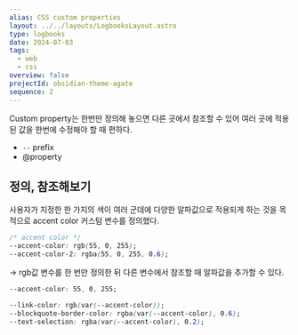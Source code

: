 ```yaml
---
alias: CSS custom properties
layout: ../../layouts/LogbooksLayout.astro
type: logbooks
date: 2024-07-03
tags:
  - web
  - css
overview: false
projectId: obsidian-theme-agate
sequence: 2
---
```

Custom property는 한번만 정의해 놓으면 다른 곳에서 참조할 수 있어 여러 곳에 적용된 값을 한번에 수정해야 할 때 편하다.

-  `--` prefix
- @property

## 정의, 참조해보기
사용자가 지정한 한 가지의 색이 여러 군데에 다양한 알파값으로 적용되게 하는 것을 목적으로 accent color 커스텀 변수를 정의했다.
```css
/* accent color */
--accent-color: rgb(55, 0, 255);
--accent-color-2: rgba(55, 0, 255, 0.6);
```

→ rgb값 변수를 한 번만 정의한 뒤 다른 변수에서 참조할 때 알파값을 추가할 수 있다.
```css
--accent-color: 55, 0, 255;

--link-color: rgb(var(--accent-color));
--blockquote-border-color: rgba(var(--accent-color), 0.6);
--text-selection: rgba(var(--accent-color), 0.2);
```